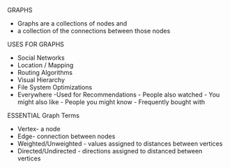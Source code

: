 GRAPHS

-   Graphs are a collections of nodes and
-   a collection of the connections between those nodes

USES FOR GRAPHS

-   Social Networks
-   Location / Mapping
-   Routing Algorithms
-   Visual Hierarchy
-   File System Optimizations
-   Everywhere
    -Used for Recommendations - People also watched - You might also like - People you might know - Frequently bought with

ESSENTIAL Graph Terms

-   Vertex- a node
-   Edge- connection between nodes
-   Weighted/Unweighted - values assigned to distances between vertices
-   Directed/Undirected - directions assigned to distanced between vertices
